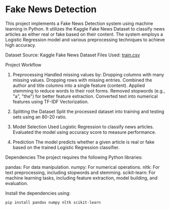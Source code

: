 
# Fake News Detection

This project implements a Fake News Detection system using machine learning in Python. It utilizes the Kaggle Fake News Dataset to classify news articles as either real or fake based on their content. The system employs a Logistic Regression model and various preprocessing techniques to achieve high accuracy.

Dataset
Source: Kaggle Fake News Dataset
Files Used: [train.csv](https://www.kaggle.com/c/fake-news/data?select=train.csv)



Project Workflow



1. Preprocessing
Handled missing values by:
Dropping columns with many missing values.
Dropping rows with missing entries.
Combined the author and title columns into a single feature (content).
Applied stemming to reduce words to their root forms.
Removed stopwords (e.g., "a", "the") for better feature extraction.
Converted text into numerical features using TF-IDF Vectorization.



2. Splitting the Dataset
Split the processed dataset into training and testing sets using an 80-20 ratio.
3. Model Selection
Used Logistic Regression to classify news articles.
Evaluated the model using accuracy score to measure performance.
4. Prediction
The model predicts whether a given article is real or fake based on the trained Logistic Regression classifier.



Dependencies
The project requires the following Python libraries:

pandas: For data manipulation.
numpy: For numerical operations.
nltk: For text preprocessing, including stopwords and stemming.
scikit-learn: For machine learning tasks, including feature extraction, model building, and evaluation.



Install the dependencies using:

```bash
pip install pandas numpy nltk scikit-learn
```
